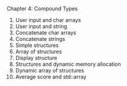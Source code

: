 Chapter 4: Compound Types
1. User input and char arrays
2. User input and string
3. Concatenate char arrays
4. Concatenate strings
5. Simple structures
6. Array of structures
7. Display structure
8. Structures and dynamic memory allocation
9. Dynamic array of structures
10. Average score and std::array
